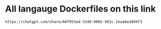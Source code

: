 # All langauge Dockerfiles on this link 
```
https://chatgpt.com/share/66f953ad-3140-8002-9d1c-2eae6ea994f3
```
